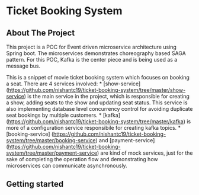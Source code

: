 # Ticket Booking System

## About The Project

This project is a POC for Event driven microservice architecture using Spring boot. The microservices demonstrates choreography based SAGA pattern. For this POC, Kafka is the center piece and is being used as a message bus.

This is a snippet of movie ticket booking system which focuses on booking a seat. There are 4 services involved:
	* [show-service] (https://github.com/nishantc19/ticket-booking-system/tree/master/show-service) is the main service in the project, which is responsible for creating a show, adding seats to the show and updating seat status. This service is also implementing database level concurrency control for avoiding duplicate seat bookings by multiple customers.
	* [kafka] (https://github.com/nishantc19/ticket-booking-system/tree/master/kafka) is more of a configuration service responsibile for creating kafka topics.
	* [booking-service] (https://github.com/nishantc19/ticket-booking-system/tree/master/booking-service) and [payment-service] (https://github.com/nishantc19/ticket-booking-system/tree/master/payment-service) are kind of mock services, just for the sake of completing the operation flow and demonstrating how microservices can communicate asynchronously.

## Getting started



